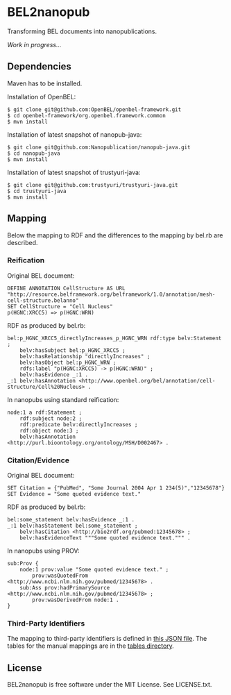 BEL2nanopub
===========

Transforming BEL documents into nanopublications.

*Work in progress...*


Dependencies
------------

Maven has to be installed.

Installation of OpenBEL:

    $ git clone git@github.com:OpenBEL/openbel-framework.git
    $ cd openbel-framework/org.openbel.framework.common
    $ mvn install

Installation of latest snapshot of nanopub-java:

    $ git clone git@github.com:Nanopublication/nanopub-java.git
    $ cd nanopub-java
    $ mvn install

Installation of latest snapshot of trustyuri-java:

    $ git clone git@github.com:trustyuri/trustyuri-java.git
    $ cd trustyuri-java
    $ mvn install


Mapping
-------

Below the mapping to RDF and the differences to the mapping by bel.rb are
described. 


### Reification

Original BEL document:

    DEFINE ANNOTATION CellStructure AS URL "http://resource.belframework.org/belframework/1.0/annotation/mesh-cell-structure.belanno"
    SET CellStructure = "Cell Nucleus"
    p(HGNC:XRCC5) => p(HGNC:WRN)

RDF as produced by bel.rb:

    bel:p_HGNC_XRCC5_directlyIncreases_p_HGNC_WRN rdf:type belv:Statement ;
        belv:hasSubject bel:p_HGNC_XRCC5 ;
        belv:hasRelationship "directlyIncreases" ;
        belv:hasObject bel:p_HGNC_WRN ;
        rdfs:label "p(HGNC:XRCC5) -> p(HGNC:WRN)" ;
        belv:hasEvidence _:1 .
    _:1 belv:hasAnnotation <http://www.openbel.org/bel/annotation/cell-structure/Cell%20Nucleus> .

In nanopubs using standard reification:

    node:1 a rdf:Statement ;
        rdf:subject node:2 ;
        rdf:predicate belv:directlyIncreases ;
        rdf:object node:3 ;
        belv:hasAnnotation <http://purl.bioontology.org/ontology/MSH/D002467> .


### Citation/Evidence

Original BEL document:

    SET Citation = {"PubMed", "Some Journal 2004 Apr 1 234(5)","12345678"}
    SET Evidence = "Some quoted evidence text."

RDF as produced by bel.rb:

    bel:some_statement belv:hasEvidence _:1 .
    _:1 belv:hasStatement bel:some_statement ;
        belv:hasCitation <http://bio2rdf.org/pubmed:12345678> ;
        belv:hasEvidenceText """Some quoted evidence text.""" .

In nanopubs using PROV:

    sub:Prov {
        node:1 prov:value "Some quoted evidence text." ;
            prov:wasQuotedFrom <http://www.ncbi.nlm.nih.gov/pubmed/12345678> .
        sub:Ass prov:hadPrimarySource <http://www.ncbi.nlm.nih.gov/pubmed/12345678> ;
            prov:wasDerivedFrom node:1 .
    }


### Third-Party Identifiers

The mapping to third-party identifiers is defined in
[this JSON file](src/main/resources/idschemes.json). The tables for the manual
mappings are in the [tables directory](tables).


License
-------

BEL2nanopub is free software under the MIT License. See LICENSE.txt.
